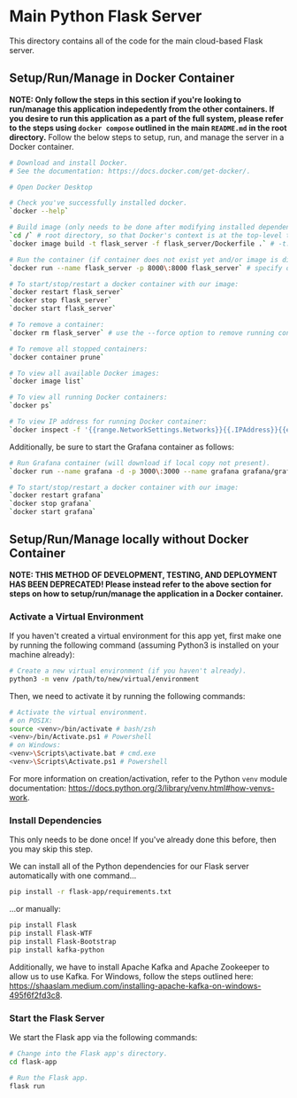 # Main Python Flask Server
This directory contains all of the code for the main cloud-based Flask server.

## Setup/Run/Manage in Docker Container
**NOTE: Only follow the steps in this section if you're looking to run/manage this application indepedently from the other containers. If you desire to run this application as a part of the full system, please refer to the steps using `docker compose` outlined in the main `README.md` in the root directory.**
Follow the below steps to setup, run, and manage the server in a Docker container.

```bash
# Download and install Docker.
# See the documentation: https://docs.docker.com/get-docker/.

# Open Docker Desktop

# Check you've successfully installed docker.
`docker --help`

# Build image (only needs to be done after modifying installed dependencies and/or OS-level package versions).
`cd /` # root directory, so that Docker's context is at the top-level to allow copying of the `common` directory.
`docker image build -t flask_server -f flask_server/Dockerfile .` # -t: Name to be given to built image

# Run the container (if container does not exist yet and/or image is different)
`docker run --name flask_server -p 8000\:8000 flask_server` # specify option -d to run in detached mode

# To start/stop/restart a docker container with our image:
`docker restart flask_server`
`docker stop flask_server`
`docker start flask_server`

# To remove a container:
`docker rm flask_server` # use the --force option to remove running containers

# To remove all stopped containers:
`docker container prune`

# To view all available Docker images:
`docker image list`

# To view all running Docker containers:
`docker ps`

# To view IP address for running Docker container:
`docker inspect -f '{{range.NetworkSettings.Networks}}{{.IPAddress}}{{end}}' flask_server`
```

Additionally, be sure to start the Grafana container as follows:
```bash
# Run Grafana container (will download if local copy not present).
`docker run --name grafana -d -p 3000\:3000 --name grafana grafana/grafana-oss`

# To start/stop/restart a docker container with our image:
`docker restart grafana`
`docker stop grafana`
`docker start grafana`
```

## Setup/Run/Manage locally without Docker Container
**NOTE: THIS METHOD OF DEVELOPMENT, TESTING, AND DEPLOYMENT HAS BEEN DEPRECATED! Please instead refer to the above section for steps on how to setup/run/manage the application in a Docker container.**

### Activate a Virtual Environment
If you haven't created a virtual environment for this app yet, first make one by running the following command (assuming Python3 is installed on your machine already):
```bash
# Create a new virtual environment (if you haven't already).
python3 -m venv /path/to/new/virtual/environment
```

Then, we need to activate it by running the following commands:
```bash
# Activate the virtual environment.
# on POSIX:
source <venv>/bin/activate # bash/zsh
<venv>/bin/Activate.ps1 # Powershell
# on Windows:
<venv>\Scripts\activate.bat # cmd.exe
<venv>\Scripts\Activate.ps1 # Powershell
```

For more information on creation/activation, refer to the Python `venv` module documentation: https://docs.python.org/3/library/venv.html#how-venvs-work.

### Install Dependencies
This only needs to be done once! If you've already done this before, then you may skip this step.

We can install all of the Python dependencies for our Flask server automatically with one command...
```bash
pip install -r flask-app/requirements.txt
```

...or manually:
```bash
pip install Flask
pip install Flask-WTF
pip install Flask-Bootstrap
pip install kafka-python
```

Additionally, we have to install Apache Kafka and Apache Zookeeper to allow us to use Kafka. For Windows, follow the steps outlined here: https://shaaslam.medium.com/installing-apache-kafka-on-windows-495f6f2fd3c8.

### Start the Flask Server
We start the Flask app via the following commands:
```bash
# Change into the Flask app's directory.
cd flask-app

# Run the Flask app.
flask run
```